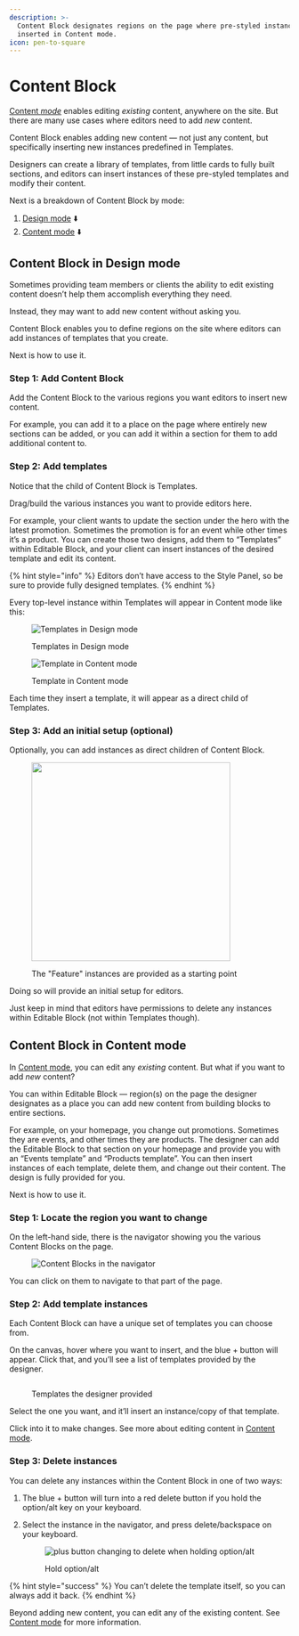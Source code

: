 ```yaml
---
description: >-
  Content Block designates regions on the page where pre-styled instances can be
  inserted in Content mode.
icon: pen-to-square
---
```


# Content Block

[Content _mode_](../foundations/modes.md#content) enables editing _existing_ content, anywhere on the site. But there are many use cases where editors need to add _new_ content.

Content Block enables adding new content — not just any content, but specifically inserting new instances predefined in Templates.

Designers can create a library of templates, from little cards to fully built sections, and editors can insert instances of these pre-styled templates and modify their content.

Next is a breakdown of Content Block by mode:

1. [Design mode](content-block.md#design-mode) ⬇️
2. [Content mode](content-block.md#content-mode) ⬇️

## Content Block in Design mode

Sometimes providing team members or clients the ability to edit existing content doesn’t help them accomplish everything they need.

Instead, they may want to add new content without asking you.

Content Block enables you to define regions on the site where editors can add instances of templates that you create.

Next is how to use it.

### Step 1: Add Content Block

Add the Content Block to the various regions you want editors to insert new content.

For example, you can add it to a place on the page where entirely new sections can be added, or you can add it within a section for them to add additional content to.

### Step 2: Add templates

Notice that the child of Content Block is Templates.&#x20;

Drag/build the various instances you want to provide editors here.

For example, your client wants to update the section under the hero with the latest promotion. Sometimes the promotion is for an event while other times it’s a product. You can create those two designs, add them to “Templates” within Editable Block, and your client can insert instances of the desired template and edit its content.

{% hint style="info" %}
Editors don’t have access to the Style Panel, so be sure to provide fully designed templates.
{% endhint %}

Every top-level instance within Templates will appear in Content mode like this:

<div><figure><img src="../../.gitbook/assets/templates-design-mode.png" alt="Templates in Design mode"><figcaption><p>Templates in Design mode</p></figcaption></figure> <figure><img src="../../.gitbook/assets/templates-content-mode.png" alt="Template in Content mode"><figcaption><p>Template in Content mode</p></figcaption></figure></div>

Each time they insert a template, it will appear as a direct child of Templates.

### Step 3: Add an initial setup (optional)

Optionally, you can add instances as direct children of Content Block.

<figure><img src="../../.gitbook/assets/startingpoint-content-block.png" alt="" width="357"><figcaption><p>The "Feature" instances are provided as a starting point</p></figcaption></figure>

Doing so will provide an initial setup for editors.

Just keep in mind that editors have permissions to delete any instances within Editable Block (not within Templates though).

## Content Block in Content mode

In [Content mode](../foundations/modes.md#content), you can edit any _existing_ content. But what if you want to add _new_ content?

You can within Editable Block — region(s) on the page the designer designates as a place you can add new content from building blocks to entire sections.

For example, on your homepage, you change out promotions. Sometimes they are events, and other times they are products. The designer can add the Editable Block to that section on your homepage and provide you with an “Events template” and “Products template”. You can then insert instances of each template, delete them, and change out their content. The design is fully provided for you.

Next is how to use it.

### Step 1: Locate the region you want to change

On the left-hand side, there is the navigator showing you the various Content Blocks on the page.

<figure><img src="../../.gitbook/assets/content-blocks-navigator.png" alt="Content Blocks in the navigator"><figcaption></figcaption></figure>

You can click on them to navigate to that part of the page.

### Step 2: Add template instances

Each Content Block can have a unique set of templates you can choose from.

On the canvas, hover where you want to insert, and the blue + button will appear. Click that, and you’ll see a list of templates provided by the designer.

<figure><img src="../../.gitbook/assets/templates-content-mode.png" alt=""><figcaption><p>Templates the designer provided</p></figcaption></figure>

Select the one you want, and it’ll insert an instance/copy of that template.

Click into it to make changes. See more about editing content in [Content mode](../foundations/modes.md#for-editors).

### Step 3: Delete instances

You can delete any instances within the Content Block in one of two ways:

1. The blue + button will turn into a red delete button if you hold the option/alt key on your keyboard.
2.  Select the instance in the navigator, and press delete/backspace on your keyboard.



    <figure><img src="../../.gitbook/assets/delete-instance-content-mode.gif" alt="plus button changing to delete when holding option/alt"><figcaption><p>Hold option/alt</p></figcaption></figure>

{% hint style="success" %}
You can’t delete the template itself, so you can always add it back.
{% endhint %}

Beyond adding new content, you can edit any of the existing content. See [Content mode](../foundations/modes.md#content) for more information.
